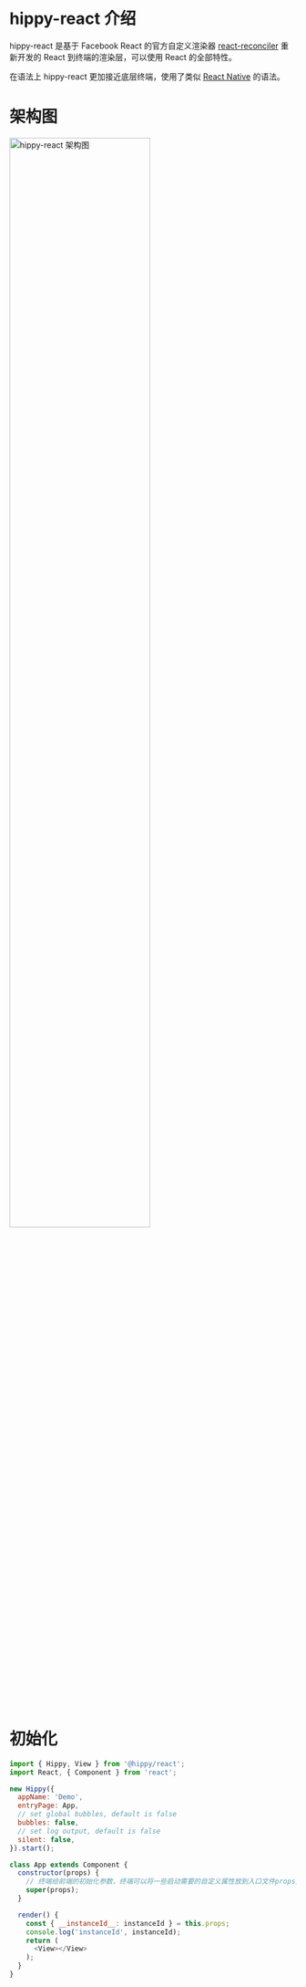 # hippy-react 介绍

hippy-react 是基于 Facebook React 的官方自定义渲染器 [react-reconciler](//www.npmjs.com/package/react-reconciler) 重新开发的 React 到终端的渲染层，可以使用 React 的全部特性。

在语法上 hippy-react 更加接近底层终端，使用了类似 [React Native](//facebook.github.io/react-native/) 的语法。

# 架构图

<img src="assets/img/hippy-react.png" alt="hippy-react 架构图" width="70%"/>
<br />
<br />

# 初始化

```javascript
import { Hippy, View } from '@hippy/react';
import React, { Component } from 'react';

new Hippy({
  appName: 'Demo',
  entryPage: App,
  // set global bubbles, default is false
  bubbles: false,
  // set log output, default is false
  silent: false,
}).start();

class App extends Component {
  constructor(props) {
    // 终端给前端的初始化参数，终端可以将一些启动需要的自定义属性放到入口文件props里
    super(props);
  }

  render() {
    const { __instanceId__: instanceId } = this.props;
    console.log('instanceId', instanceId);
    return (
      <View></View>
    );
  }
}

```
